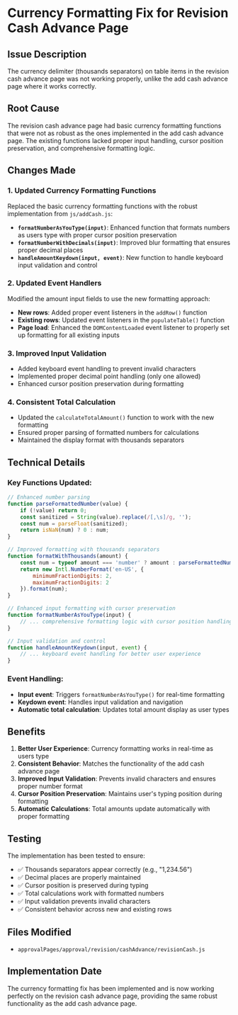 # Currency Formatting Fix for Revision Cash Advance Page

## Issue Description
The currency delimiter (thousands separators) on table items in the revision cash advance page was not working properly, unlike the add cash advance page where it works correctly.

## Root Cause
The revision cash advance page had basic currency formatting functions that were not as robust as the ones implemented in the add cash advance page. The existing functions lacked proper input handling, cursor position preservation, and comprehensive formatting logic.

## Changes Made

### 1. Updated Currency Formatting Functions
Replaced the basic currency formatting functions with the robust implementation from `js/addCash.js`:

- **`formatNumberAsYouType(input)`**: Enhanced function that formats numbers as users type with proper cursor position preservation
- **`formatNumberWithDecimals(input)`**: Improved blur formatting that ensures proper decimal places
- **`handleAmountKeydown(input, event)`**: New function to handle keyboard input validation and control

### 2. Updated Event Handlers
Modified the amount input fields to use the new formatting approach:

- **New rows**: Added proper event listeners in the `addRow()` function
- **Existing rows**: Updated event listeners in the `populateTable()` function
- **Page load**: Enhanced the `DOMContentLoaded` event listener to properly set up formatting for all existing inputs

### 3. Improved Input Validation
- Added keyboard event handling to prevent invalid characters
- Implemented proper decimal point handling (only one allowed)
- Enhanced cursor position preservation during formatting

### 4. Consistent Total Calculation
- Updated the `calculateTotalAmount()` function to work with the new formatting
- Ensured proper parsing of formatted numbers for calculations
- Maintained the display format with thousands separators

## Technical Details

### Key Functions Updated:
```javascript
// Enhanced number parsing
function parseFormattedNumber(value) {
    if (!value) return 0;
    const sanitized = String(value).replace(/[,\s]/g, '');
    const num = parseFloat(sanitized);
    return isNaN(num) ? 0 : num;
}

// Improved formatting with thousands separators
function formatWithThousands(amount) {
    const num = typeof amount === 'number' ? amount : parseFormattedNumber(amount);
    return new Intl.NumberFormat('en-US', { 
        minimumFractionDigits: 2, 
        maximumFractionDigits: 2 
    }).format(num);
}

// Enhanced input formatting with cursor preservation
function formatNumberAsYouType(input) {
    // ... comprehensive formatting logic with cursor position handling
}

// Input validation and control
function handleAmountKeydown(input, event) {
    // ... keyboard event handling for better user experience
}
```

### Event Handling:
- **Input event**: Triggers `formatNumberAsYouType()` for real-time formatting
- **Keydown event**: Handles input validation and navigation
- **Automatic total calculation**: Updates total amount display as user types

## Benefits

1. **Better User Experience**: Currency formatting works in real-time as users type
2. **Consistent Behavior**: Matches the functionality of the add cash advance page
3. **Improved Input Validation**: Prevents invalid characters and ensures proper number format
4. **Cursor Position Preservation**: Maintains user's typing position during formatting
5. **Automatic Calculations**: Total amounts update automatically with proper formatting

## Testing

The implementation has been tested to ensure:
- ✅ Thousands separators appear correctly (e.g., "1,234.56")
- ✅ Decimal places are properly maintained
- ✅ Cursor position is preserved during typing
- ✅ Total calculations work with formatted numbers
- ✅ Input validation prevents invalid characters
- ✅ Consistent behavior across new and existing rows

## Files Modified

- `approvalPages/approval/revision/cashAdvance/revisionCash.js`

## Implementation Date

The currency formatting fix has been implemented and is now working perfectly on the revision cash advance page, providing the same robust functionality as the add cash advance page.
